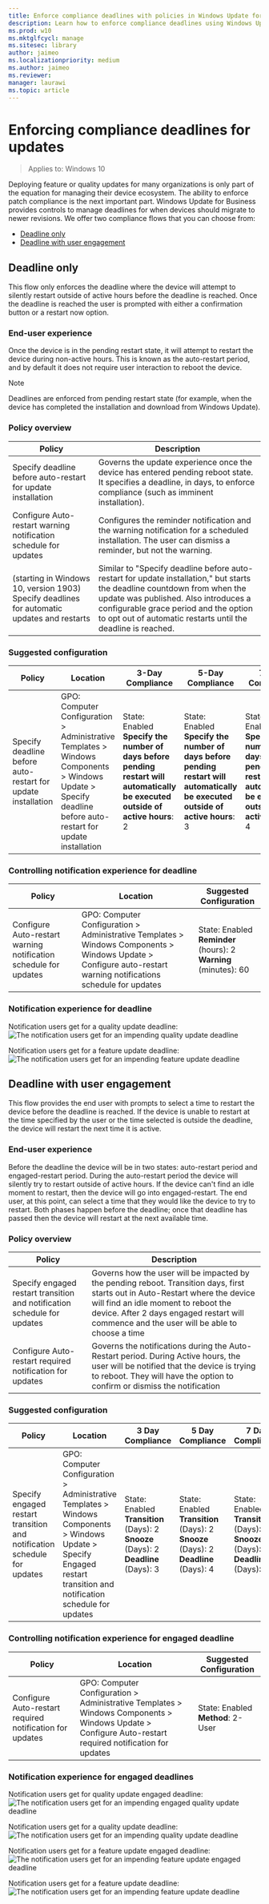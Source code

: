 ```yaml
---
title: Enforce compliance deadlines with policies in Windows Update for Business (Windows 10)
description: Learn how to enforce compliance deadlines using Windows Update for Business.
ms.prod: w10
ms.mktglfcycl: manage
ms.sitesec: library
author: jaimeo
ms.localizationpriority: medium
ms.author: jaimeo
ms.reviewer: 
manager: laurawi
ms.topic: article
---
```

# Enforcing compliance deadlines for updates 

>Applies to: Windows 10

Deploying feature or quality updates for many organizations is only part of the equation for managing their device ecosystem. The ability to enforce patch compliance is the next important part. Windows Update for Business provides controls to manage deadlines for when devices should migrate to newer revisions. We offer two compliance flows that you can choose from: 

- [Deadline only](#deadline-only)
- [Deadline with user engagement](#deadline-with-user-engagement)

## Deadline only 

This flow only enforces the deadline where the device will attempt to silently restart outside of active hours before the deadline is reached. Once the deadline is reached the user is prompted with either a confirmation button or a restart now option. 

### End-user experience

Once the device is in the pending restart state, it will attempt to restart the device during non-active hours. This is known as the auto-restart period, and by default it does not require user interaction to reboot the device. 

>[!NOTE]
>Deadlines are enforced from pending restart state (for example, when the device has completed the installation and download from Windows Update).

### Policy overview

|Policy|Description |
|-|-|
|Specify deadline before auto-restart for update installation|Governs the update experience once the device has entered pending reboot state. It specifies a deadline, in days, to enforce compliance (such as imminent installation).|
|Configure Auto-restart warning notification schedule for updates|Configures the reminder notification and the warning notification for a scheduled installation. The user can dismiss a reminder, but not the warning.|
| (starting in Windows 10, version 1903) Specify deadlines for automatic updates and restarts | Similar to "Specify deadline before auto-restart for update installation," but starts the deadline countdown from when the update was published. Also introduces a configurable grace period and the option to opt out of automatic restarts until the deadline is reached. |

### Suggested configuration  

|Policy|Location|3-Day Compliance|5-Day Compliance|7-Day Compliance |
|-|-|-|-|-|
|Specify deadline before auto-restart for update installation| 	GPO: Computer Configuration > Administrative Templates > Windows Components > Windows Update > Specify deadline before auto-restart for update installation |State: Enabled <br>**Specify the number of days before pending restart will automatically be executed outside of active hours**: 2|State: Enabled <br>**Specify the number of days before pending restart will automatically be executed outside of active hours**: 3|State: Enabled <br>**Specify the number of days before pending restart will automatically be executed outside of active hours**: 4

### Controlling notification experience for deadline 

|Policy| Location|Suggested Configuration |
|-|-|-|
|Configure Auto-restart warning notification schedule for updates|GPO: Computer Configuration > Administrative Templates > Windows Components > Windows Update > Configure auto-restart warning notifications schedule for updates	|State: Enabled <br>**Reminder** (hours): 2<br>**Warning** (minutes): 60 |

### Notification experience for deadline

Notification users get for a quality update deadline:
![The notification users get for an impending quality update deadline](images/wufb-quality-notification.png)

Notification users get for a feature update deadline:
![The notification users get for an impending feature update deadline](images/wufb-feature-notification.png)

## Deadline with user engagement 

This flow provides the end user with prompts to select a time to restart the device before the deadline is reached. If the device is unable to restart at the time specified by the user or the time selected is outside the deadline, the device will restart the next time it is active. 

### End-user experience

Before the deadline the device will be in two states: auto-restart period and engaged-restart period. During the auto-restart period the device will silently try to restart outside of active hours. If the device can't find an idle moment to restart, then the device will go into engaged-restart. The end user, at this point, can select a time that they would like the device to try to restart. Both phases happen before the deadline; once that deadline has passed then the device will restart at the next available time. 

### Policy overview

|Policy| Description |
|-|-|
|Specify engaged restart transition and notification schedule for updates|Governs how the user will be impacted by the pending reboot. Transition days, first starts out in Auto-Restart where the device will find an idle moment to reboot the device. After 2 days engaged restart will commence and the user will be able to choose a time|
|Configure Auto-restart required notification for updates|Governs the notifications during the Auto-Restart period. During Active hours, the user will be notified that the device is trying to reboot. They will have the option to confirm or dismiss the notification|

### Suggested configuration 

|Policy| Location|	3 Day Compliance|  	5 Day Compliance|	7 Day Compliance |
|-|-|-|-|-|
|Specify engaged restart transition and notification schedule for updates|GPO: Computer Configuration > Administrative Templates > Windows Components > Windows Update > Specify Engaged restart transition and notification schedule for updates|State: Enabled<br>**Transition** (Days): 2<br>**Snooze** (Days): 2<br>**Deadline** (Days): 3|State: Enabled<br>**Transition** (Days): 2<br>**Snooze** (Days): 2<br>**Deadline** (Days): 4|State: Enabled<br>**Transition** (Days): 2<br>**Snooze** (Days): 2<br>**Deadline** (Days): 5|

### Controlling notification experience for engaged deadline 

|Policy| Location	|Suggested Configuration 
|-|-|-|
|Configure Auto-restart required notification for updates	|GPO: Computer Configuration > Administrative Templates > Windows Components > Windows Update > Configure Auto-restart required notification for updates|State: Enabled <br>**Method**: 2- User|

### Notification experience for engaged deadlines
Notification users get for quality update engaged deadline:
![The notification users get for an impending engaged quality update deadline](images/wufb-quality-engaged-notification.png)

Notification users get for a quality update deadline:
![The notification users get for an impending quality update deadline](images/wufb-quality-notification.png)

Notification users get for a feature update engaged deadline:
![The notification users get for an impending feature update engaged deadline](images/wufb-feature-update-engaged-notification.png)

Notification users get for a feature update deadline:
![The notification users get for an impending feature update deadline](images/wufb-feature-update-deadline-notification.png)
